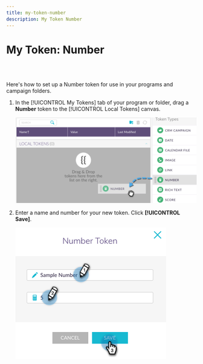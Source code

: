 ```yaml
---
title: my-token-number
description: My Token Number
---
```


# My Token: Number

<br>&nbsp;

Here's how to set up a Number token for use in your programs and campaign folders.

1. In the [!UICONTROL My Tokens] tab of your program or folder, drag a **Number** token to the [!UICONTROL Local Tokens] canvas.

   ![Image One](/help/sky/assets/my-tokens/my-token-number/my-token-number-1.png)

1. Enter a name and number for your new token. Click **[!UICONTROL Save]**.

   ![Image Two](/help/sky/assets/my-tokens/my-token-number/my-token-number-2.png)
